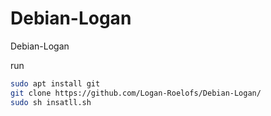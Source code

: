 # Debian-Logan
Debian-Logan

run 
```bash
sudo apt install git
git clone https://github.com/Logan-Roelofs/Debian-Logan/
sudo sh insatll.sh
```
